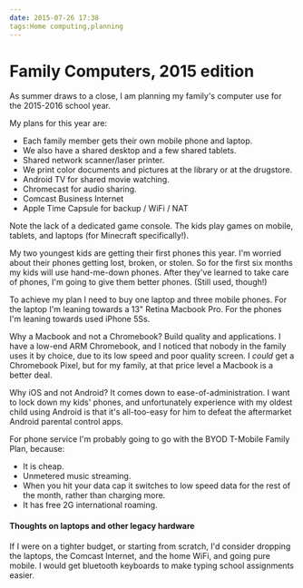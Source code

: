 ```yaml
---
date: 2015-07-26 17:38
tags:Home computing,planning
---
```


# Family Computers, 2015 edition

As summer draws to a close, I am planning my family's computer use for the
2015-2016 school year.

My plans for this year are:

* Each family member gets their own mobile phone and laptop.
* We also have a shared desktop and a few shared tablets.
* Shared network scanner/laser printer.
* We print color documents and pictures at the library or at the drugstore.
* Android TV for shared movie watching.
* Chromecast for audio sharing.
* Comcast Business Internet
* Apple Time Capsule for backup / WiFi / NAT

Note the lack of a dedicated game console. The kids play games on mobile,
tablets, and laptops (for Minecraft specifically!).

My two youngest kids are getting their first phones this year. I'm worried
about their phones getting lost, broken, or stolen. So for the first six
months my kids will use hand-me-down phones. After they've learned to take
care of phones, I'm going to give them better phones. (Still used, though!)

To achieve my plan I need to buy one laptop and three mobile phones. For the
laptop I'm leaning towards a 13" Retina Macbook Pro. For the phones I'm
leaning towards used iPhone 5Ss.

Why a Macbook and not a Chromebook? Build quality and applications. I have a
low-end ARM Chromebook, and I noticed that nobody in the family uses it by
choice, due to its low speed and poor quality screen. I _could_ get a
Chromebook Pixel, but for my family, at that price level a Macbook is a better
deal.

Why iOS and not Android? It comes down to ease-of-administration. I want to
lock down my kids' phones, and unfortunately experience with my oldest child
using Android is that it's all-too-easy for him to defeat the aftermarket
Android parental control apps.

For phone service I'm probably going to go with the BYOD T-Mobile Family Plan,
because:

* It is cheap.
* Unmetered music streaming.
* When you hit your data cap it switches to low speed data for the rest of the month, rather than charging more.
* It has free 2G international roaming.

####  Thoughts on laptops and other legacy hardware

If I were on a tighter budget, or starting from scratch, I'd consider dropping
the laptops, the Comcast Internet, and the home WiFi, and going pure mobile. I
would get bluetooth keyboards to make typing school assignments easier.
